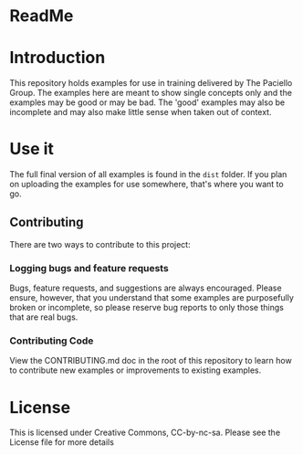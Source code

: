 # ReadMe

# Introduction
This repository holds examples for use in training delivered by The Paciello Group. The examples here are meant to show single concepts only and the examples may be good or may be bad. The 'good' examples may also be incomplete and may also make little sense when taken out of context.

# Use it
The full final version of all examples is found in the `dist` folder. If you plan on uploading the examples for use somewhere, that's where you want to go.

## Contributing
There are two ways to contribute to this project:

### Logging bugs and feature requests
Bugs, feature requests, and suggestions are always encouraged. Please ensure, however, that you understand that some examples are purposefully broken or incomplete, so please reserve bug reports to only those things that are real bugs.

### Contributing Code
View the CONTRIBUTING.md doc in the root of this repository to learn how to contribute new examples or improvements to existing examples.

# License
This is licensed under Creative Commons, CC-by-nc-sa. Please see the License file for more details